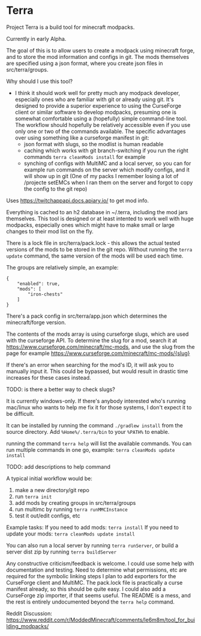 # Terra

Project Terra is a build tool for minecraft modpacks.

Currently in early Alpha.

The goal of this is to allow users to create a modpack using minecraft forge, and to store the mod information and configs in git.
The mods themselves are specified using a json format, where you create json files in src/terra/groups.

Why should I use this tool?
- I think it should work well for pretty much any modpack developer, especially ones who are familiar with git or already using git.  It's designed to provide a superior 
experience to using the CurseForge client or similar software to develop modpacks, presuming one is somewhat comfortable using a (hopefully) simple command-line tool.  The workflow should hopefully be relatively accessible even if you use only one or two of the commands available.
The specific advantages over using something like a curseforge manifest in git:
    - json format with slugs, so the modlist is human readable
    - caching which works with git branch-switching if you run the right commands ```terra cleanMods install``` for example
    - synching of configs with MultiMC and a local server, so you can for example run commands on the server which modify configs, and it will show up in git
        (One of my packs I remember losing a lot of /projecte setEMCs when I ran them on the server and forgot to copy the config to the git repo)

Uses https://twitchappapi.docs.apiary.io/ to get mod info.

Everything is cached to an h2 database in ~/.terra, including the mod jars themselves.  This tool is designed or at least intented to work well with huge modpacks, especially ones which might have to make small or large changes to their mod list on the fly.

There is a lock file in src/terra/pack.lock - this allows the actual tested versions of the mods to be stored in
the git repo.  Without running the ```terra update``` command, the same version of the mods will be used each time.

The groups are relatively simple, an example:
```
{
    "enabled": true,
    "mods": [
        "iron-chests"
    ]
}
```

There's a pack config in src/terra/app.json which determines the minecraft/forge version.

The contents of the mods array is using curseforge slugs, which are used with the curseforge API. To determine the
slug for a mod, search it at https://www.curseforge.com/minecraft/mc-mods, and use the slug from the page for example
https://www.curseforge.com/minecraft/mc-mods/{slug}

If there's an error when searching for the mod's ID, it will ask you to manually input it.  This could be bypassed, but would result in drastic time increases for these cases instead.

TODO: is there a better way to check slugs?

It is currently windows-only.  If there's anybody interested who's running mac/linux who wants to help me fix it for those systems, I don't expect it to be difficult.

It can be installed by running the command ```./gradlew install``` from the source directory.  Add ```%Home%/.terra/bin``` to your ```%PATH%``` to enable.

running the command ```terra help``` will list the available commands.  You can run multiple commands in one go, example: ```terra cleanMods update install```

TODO: add descriptions to help command

A typical initial workflow would be:
1. make a new directory/git repo
1. run ```terra init```
1. add mods by creating groups in src/terra/groups
1. run multimc by running ```terra runMMCInstance```
1. test it out/edit configs, etc

Example tasks:
If you need to add mods: ```terra install```
If you need to update your mods: ```terra cleanMods update install```

You can also run a local server by running ```terra runServer```, or build a server dist zip by running ```terra buildServer```

Any constructive criticism/feedback is welcome.
I could use some help with documentation and testing.
Need to determine what permissions, etc are required for the symbolic linking steps
I plan to add exporters for the CurseForge client and MultiMC. The pack.lock file is practically a curse manifest already, so this should be quite easy.
I could also add a CurseForge zip importer, if that seems useful.
The README is a mess, and the rest is entirely undocumented beyond the ```terra help``` command.

Reddit Discussion: https://www.reddit.com/r/ModdedMinecraft/comments/le6m8m/tool_for_building_modpacks/
